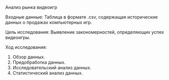 Анализ рынка видеоигр

Входные данные:
Таблица в формате .csv, содержащая исторические данных о продажах компьютерных игр.

Цель исследования:
Выявление закономерностей, определяющих успех видеоигры.

Ход исследования:
1. Обзор данных.
2. Предобработка данных.
3. Исследовательский анализ данных.
4. Статистический анализ данных.
